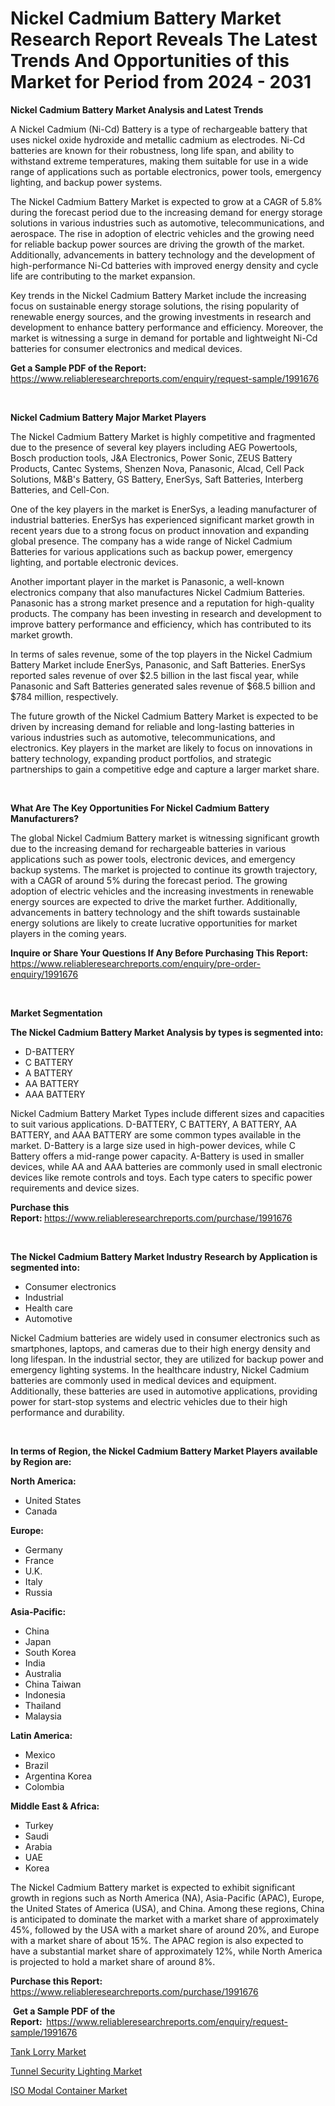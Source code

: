 <p><h1>Nickel Cadmium Battery Market Research Report Reveals The Latest Trends And Opportunities of this Market for Period from 2024 - 2031</h1></p><p><strong>Nickel Cadmium Battery Market Analysis and Latest Trends</strong></p>
<p><p>A Nickel Cadmium (Ni-Cd) Battery is a type of rechargeable battery that uses nickel oxide hydroxide and metallic cadmium as electrodes. Ni-Cd batteries are known for their robustness, long life span, and ability to withstand extreme temperatures, making them suitable for use in a wide range of applications such as portable electronics, power tools, emergency lighting, and backup power systems.</p><p>The Nickel Cadmium Battery Market is expected to grow at a CAGR of 5.8% during the forecast period due to the increasing demand for energy storage solutions in various industries such as automotive, telecommunications, and aerospace. The rise in adoption of electric vehicles and the growing need for reliable backup power sources are driving the growth of the market. Additionally, advancements in battery technology and the development of high-performance Ni-Cd batteries with improved energy density and cycle life are contributing to the market expansion.</p><p>Key trends in the Nickel Cadmium Battery Market include the increasing focus on sustainable energy storage solutions, the rising popularity of renewable energy sources, and the growing investments in research and development to enhance battery performance and efficiency. Moreover, the market is witnessing a surge in demand for portable and lightweight Ni-Cd batteries for consumer electronics and medical devices.</p></p>
<p><strong>Get a Sample PDF of the Report:&nbsp;</strong> <a href="https://www.reliableresearchreports.com/enquiry/request-sample/1991676">https://www.reliableresearchreports.com/enquiry/request-sample/1991676</a></p>
<p>&nbsp;</p>
<p><strong>Nickel Cadmium Battery Major Market Players</strong></p>
<p><p>The Nickel Cadmium Battery Market is highly competitive and fragmented due to the presence of several key players including AEG Powertools, Bosch production tools, J&A Electronics, Power Sonic, ZEUS Battery Products, Cantec Systems, Shenzen Nova, Panasonic, Alcad, Cell Pack Solutions, M&B's Battery, GS Battery, EnerSys, Saft Batteries, Interberg Batteries, and Cell-Con.</p><p>One of the key players in the market is EnerSys, a leading manufacturer of industrial batteries. EnerSys has experienced significant market growth in recent years due to a strong focus on product innovation and expanding global presence. The company has a wide range of Nickel Cadmium Batteries for various applications such as backup power, emergency lighting, and portable electronic devices.</p><p>Another important player in the market is Panasonic, a well-known electronics company that also manufactures Nickel Cadmium Batteries. Panasonic has a strong market presence and a reputation for high-quality products. The company has been investing in research and development to improve battery performance and efficiency, which has contributed to its market growth.</p><p>In terms of sales revenue, some of the top players in the Nickel Cadmium Battery Market include EnerSys, Panasonic, and Saft Batteries. EnerSys reported sales revenue of over $2.5 billion in the last fiscal year, while Panasonic and Saft Batteries generated sales revenue of $68.5 billion and $784 million, respectively.</p><p>The future growth of the Nickel Cadmium Battery Market is expected to be driven by increasing demand for reliable and long-lasting batteries in various industries such as automotive, telecommunications, and electronics. Key players in the market are likely to focus on innovations in battery technology, expanding product portfolios, and strategic partnerships to gain a competitive edge and capture a larger market share.</p></p>
<p>&nbsp;</p>
<p><strong>What Are The Key Opportunities For Nickel Cadmium Battery Manufacturers?</strong></p>
<p><p>The global Nickel Cadmium Battery market is witnessing significant growth due to the increasing demand for rechargeable batteries in various applications such as power tools, electronic devices, and emergency backup systems. The market is projected to continue its growth trajectory, with a CAGR of around 5% during the forecast period. The growing adoption of electric vehicles and the increasing investments in renewable energy sources are expected to drive the market further. Additionally, advancements in battery technology and the shift towards sustainable energy solutions are likely to create lucrative opportunities for market players in the coming years.</p></p>
<p><strong>Inquire or Share Your Questions If Any Before Purchasing This Report:</strong> <a href="https://www.reliableresearchreports.com/enquiry/pre-order-enquiry/1991676">https://www.reliableresearchreports.com/enquiry/pre-order-enquiry/1991676</a></p>
<p>&nbsp;</p>
<p><strong>Market Segmentation</strong></p>
<p><strong>The Nickel Cadmium Battery Market Analysis by types is segmented into:</strong></p>
<p><ul><li>D-BATTERY</li><li>C BATTERY</li><li>A BATTERY</li><li>AA BATTERY</li><li>AAA BATTERY</li></ul></p>
<p><p>Nickel Cadmium Battery Market Types include different sizes and capacities to suit various applications. D-BATTERY, C BATTERY, A BATTERY, AA BATTERY, and AAA BATTERY are some common types available in the market. D-Battery is a large size used in high-power devices, while C Battery offers a mid-range power capacity. A-Battery is used in smaller devices, while AA and AAA batteries are commonly used in small electronic devices like remote controls and toys. Each type caters to specific power requirements and device sizes.</p></p>
<p><strong>Purchase this Report:&nbsp;</strong><a href="https://www.reliableresearchreports.com/purchase/1991676">https://www.reliableresearchreports.com/purchase/1991676</a></p>
<p>&nbsp;</p>
<p><strong>The Nickel Cadmium Battery Market Industry Research by Application is segmented into:</strong></p>
<p><ul><li>Consumer electronics</li><li>Industrial</li><li>Health care</li><li>Automotive</li></ul></p>
<p><p>Nickel Cadmium batteries are widely used in consumer electronics such as smartphones, laptops, and cameras due to their high energy density and long lifespan. In the industrial sector, they are utilized for backup power and emergency lighting systems. In the healthcare industry, Nickel Cadmium batteries are commonly used in medical devices and equipment. Additionally, these batteries are used in automotive applications, providing power for start-stop systems and electric vehicles due to their high performance and durability.</p></p>
<p>&nbsp;</p>
<p><strong>In terms of Region, the Nickel Cadmium Battery Market Players available by Region are:</strong></p>
<p>
    <p> <strong> North America: </strong>
        <ul>
            <li>United States</li>
            <li>Canada</li>
        </ul>
        </p> 
    <p> <strong> Europe: </strong>
        <ul>
            <li>Germany</li>
            <li>France</li>
            <li>U.K.</li>
            <li>Italy</li>
            <li>Russia</li>
        </ul>
        </p> 
    <p> <strong> Asia-Pacific: </strong>
        <ul>
            <li>China</li>
            <li>Japan</li>
            <li>South Korea</li>
            <li>India</li>
            <li>Australia</li>
            <li>China Taiwan</li>
            <li>Indonesia</li>
            <li>Thailand</li>
            <li>Malaysia</li>
        </ul>
        </p> 
    <p> <strong> Latin America: </strong>
        <ul>
            <li>Mexico</li>
            <li>Brazil</li>
            <li>Argentina Korea</li>
            <li>Colombia</li>
        </ul>
        </p> 
    <p> <strong> Middle East & Africa: </strong>
        <ul>
            <li>Turkey</li>
            <li>Saudi</li>
            <li>Arabia</li>
            <li>UAE</li>
            <li>Korea</li>
        </ul>
    </p>
    </p>
<p><p>The Nickel Cadmium Battery market is expected to exhibit significant growth in regions such as North America (NA), Asia-Pacific (APAC), Europe, the United States of America (USA), and China. Among these regions, China is anticipated to dominate the market with a market share of approximately 45%, followed by the USA with a market share of around 20%, and Europe with a market share of about 15%. The APAC region is also expected to have a substantial market share of approximately 12%, while North America is projected to hold a market share of around 8%.</p></p>
<p><strong>Purchase this Report: </strong><a href="https://www.reliableresearchreports.com/purchase/1991676">https://www.reliableresearchreports.com/purchase/1991676</a></p>
<p>&nbsp;<strong>Get a Sample PDF of the Report:&nbsp;&nbsp;</strong><a href="https://www.reliableresearchreports.com/enquiry/request-sample/1991676">https://www.reliableresearchreports.com/enquiry/request-sample/1991676</a></p>
<p><strong></strong></p>
<p><p><a href="https://view.publitas.com/reportprime-1/tank-lorry-market-research-report-forecasted-for-period-from-2023-2030-by-market-type-market-application-and-region/">Tank Lorry Market</a></p><p><a href="https://view.publitas.com/reportprime-1/global-tunnel-security-lighting-market-by-types-applications-and-major-players-with-regional-growth-rate-analysis-and-development-situation-from-2023-to-2030/">Tunnel Security Lighting Market</a></p><p><a href="https://view.publitas.com/reportprime-1/iso-modal-container-market-size-growing-and-forecasted-for-period-from-2023-2030-and-provides-complete-market-analysis-of-this-market/">ISO Modal Container Market</a></p></p>